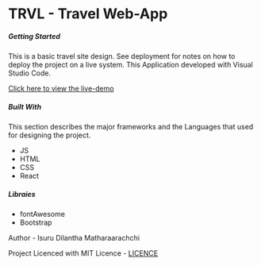 # TRVL - Travel Web-App

##### Getting Started

This is a basic travel site design. See deployment for notes on how to deploy the project on a live system. This Application developed with Visual Studio Code.

[Click here to view the live-demo](https://idilantha.github.io/react-website-yt-1)


##### Built With

This section describes the major frameworks and the Languages that used for designing the project.

- JS
- HTML
- CSS
- React

##### Libraies

- fontAwesome
- Bootstrap

Author -
Isuru Dilantha Matharaarachchi

Project Licenced with MIT Licence - [LICENCE](LICENCE)